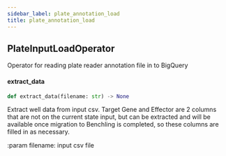 ```yaml
---
sidebar_label: plate_annotation_load
title: plate_annotation_load
---
```


## PlateInputLoadOperator

Operator for reading plate reader annotation file in to BigQuery

#### extract\_data

```python
def extract_data(filename: str) -> None
```

Extract well data from input csv.  Target Gene and Effector are 2 columns that are not on the current state input, but can be extracted
and will be available once migration to Benchling is completed, so these columns are filled in as necessary.

:param filename: input csv file

